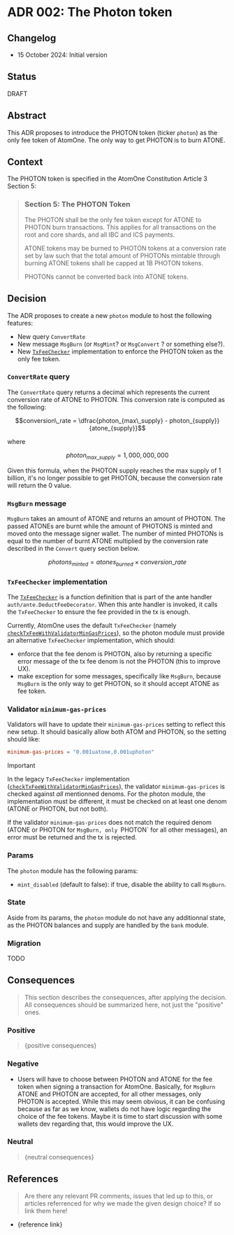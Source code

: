 # ADR 002: The Photon token

## Changelog

- 15 October 2024: Initial version

## Status

DRAFT

## Abstract

This ADR proposes to introduce the PHOTON token (ticker `photon`) as the only
fee token of AtomOne. The only way to get PHOTON is to burn ATONE.

## Context

The PHOTON token is specified in the AtomOne Constitution Article 3 Section 5:

> ### Section 5: The PHOTON Token
> 
> The PHOTON shall be the only fee token except for ATONE to PHOTON burn
> transactions. This applies for all transactions on the root and core shards,
> and all IBC and ICS payments.
> 
> ATONE tokens may be burned to PHOTON tokens at a conversion rate set by law
> such that the total amount of PHOTONs mintable through burning ATONE tokens
> shall be capped at 1B PHOTON tokens.
> 
> PHOTONs cannot be converted back into ATONE tokens.

## Decision

The ADR proposes to create a new `photon` module to host the following
features:
- New query `ConvertRate`
- New message `MsgBurn` (or `MsgMint`? or `MsgConvert` ? or something else?).
- New [`TxFeeChecker`] implementation to enforce the PHOTON token as the only
  fee token.

### `ConvertRate` query

The `ConvertRate` query returns a decimal which represents the current
conversion rate of ATONE to PHOTON. This conversion rate is computed as the
following:

```math
conversion\_rate = \dfrac{photon_{max\_supply} - photon_{supply}}{atone_{supply}}
```
where
```math
photon_{max\_supply} = 1,000,000,000
```

Given this formula, when the PHOTON supply reaches the max supply of 1 billion,
it's no longer possible to get PHOTON, because the conversion rate will return
the 0 value.

### `MsgBurn` message

`MsgBurn` takes an amount of ATONE and returns an amount of PHOTON.
The passed ATONEs are burnt while the amount of PHOTONS is minted and moved
onto the message signer wallet. The number of minted PHOTONs is equal to the
number of burnt ATONE multiplied by the conversion rate described in the
`Convert` query section below.

```math
photons_{minted} = atones_{burned} \times conversion\_rate
```

### `TxFeeChecker` implementation

The [`TxFeeChecker`] is a function definition that is part of the ante handler
`auth/ante.DeductFeeDecorator`. When this ante handler is invoked, it calls the
`TxFeeChecker` to ensure the fee provided in the tx is enough.

Currently, AtomOne uses the default `TxFeeChecker` (namely
[`checkTxFeeWithValidatorMinGasPrices`]), so the photon module must provide an
alternative `TxFeeChecker` implementation, which should:
- enforce that the fee denom is PHOTON, also by returning a specific error
  message of the tx fee denom is not the PHOTON (this to improve UX).
- make exception for some messages, specifically like `MsgBurn`, because
  `MsgBurn` is the only way to get PHOTON, so it should accept ATONE as fee
  token.

### Validator `minimum-gas-prices`

Validators will have to update their `minimum-gas-prices` setting to reflect
this new setup. It should basically allow both ATOM and PHOTON, so the setting
should like:

```toml
minimum-gas-prices = "0.001uatone,0.001uphoton"
```

> [!IMPORTANT]
> In the legacy `TxFeeChecker` implementation
> ([`checkTxFeeWithValidatorMinGasPrices`]), the validator `minimum-gas-prices`
> is checked against *all* mentionned denoms. For the photon module, the
> implementation must be different, it must be checked on at least one denom
> (ATONE or PHOTON, but not both).

If the validator `minimum-gas-prices` does not match the required denom (ATONE
or PHOTON for `MsgBurn, only `PHOTON` for all other messages), an error must be
returned and the tx is rejected.

### Params

The `photon` module has the following params:
- `mint_disabled` (default to false): if true, disable the ability to call
  `MsgBurn`.

### State

Aside from its params, the `photon` module do not have any additionnal state,
as the PHOTON balances and supply are handled by the `bank` module.

### Migration

TODO

## Consequences

> This section describes the consequences, after applying the decision. 
> All consequences should be summarized here, not just the "positive" ones.

### Positive

> {positive consequences}

### Negative

- Users will have to choose between PHOTON and ATONE for the fee token when
  signing a transaction for AtomOne. Basically, for `MsgBurn` ATONE and PHOTON
  are accepted, for all other messages, only PHOTON is accepted. While this
  may seem obvious, it can be confusing because as far as we know, wallets do
  not have logic regarding the choice of the fee tokens. Maybe it is time to
  start discussion with some wallets dev regarding that, this would improve the
  UX.

### Neutral

> {neutral consequences}

## References

> Are there any relevant PR comments, issues that led up to this, or articles referrenced for why we made the given design choice? If so link them here!

* {reference link}

[`TxFeeChecker`]: https://github.com/cosmos/cosmos-sdk/blob/44c5d17ca6d9d37fdd6adfa3169c986fbce22b8f/x/auth/ante/fee.go#L11-L13
[`checkTxFeeWithValidatorMinGasPrices`]: https://github.com/cosmos/cosmos-sdk/blob/6e59ad0deea672a21e64fdc83939ca812dcd2b1b/x/auth/ante/validator_tx_fee.go#L17

